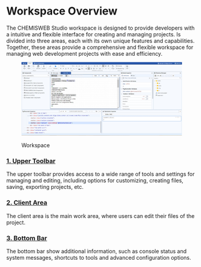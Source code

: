 # Workspace Overview

The CHEMISWEB Studio workspace is designed to provide developers with a intuitive and flexible interface for creating and managing projects. Is divided into three areas, each with its own unique features and capabilities. Together, these areas provide a comprehensive and flexible workspace for managing web development projects with ease and efficiency.

<figure><img src="../../.gitbook/assets/2023-02-28 17 43 31.jpg" alt=""><figcaption><p>Workspace</p></figcaption></figure>

### [**1. Upper Toolbar**](upper-toolbar/)

The upper toolbar provides access to a wide range of tools and settings for managing and editing, including options for customizing, creating files, saving, exporting projects, etc.

### [**2. Client Area**](client-area/)

The client area is the main work area, where users can edit their files of the project.

### [**3. Bottom Bar**](bottom-bar.md)

The bottom bar show additional information, such as console status and system messages, shortcuts to tools and advanced configuration options.

